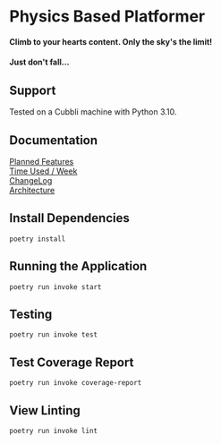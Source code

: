 # Physics Based Platformer

#### Climb to your hearts content. Only the sky's the limit!
#### Just don't fall...

## Support
Tested on a Cubbli machine with Python 3.10.

## Documentation
[Planned Features](https://github.com/LeoLampio/OHTE-teht/blob/main/dokumentaatio/vaatimusmaarittely.md)\
[Time Used / Week](https://github.com/LeoLampio/OHTE-teht/blob/main/dokumentaatio/tuntikirjanpito.md)\
[ChangeLog](https://github.com/LeoLampio/OHTE-teht/blob/main/dokumentaatio/changelog.md)\
[Architecture](https://github.com/LeoLampio/OHTE-teht/blob/main/dokumentaatio/arkkitehtuuri.md)

## Install Dependencies
```poetry install```

## Running the Application
```poetry run invoke start```

## Testing
```poetry run invoke test```

## Test Coverage Report
```poetry run invoke coverage-report```

## View Linting
```poetry run invoke lint```
